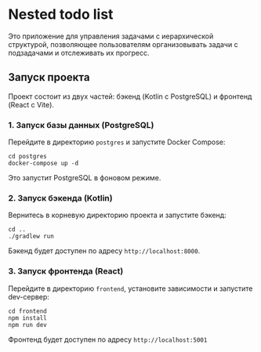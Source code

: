 # Nested todo list

Это приложение для управления задачами с иерархической структурой, позволяющее пользователям организовывать задачи с подзадачами и отслеживать их прогресс.

## Запуск проекта

Проект состоит из двух частей: бэкенд (Kotlin с PostgreSQL) и фронтенд (React с Vite).

### 1. Запуск базы данных (PostgreSQL)

Перейдите в директорию `postgres` и запустите Docker Compose:

```shell
cd postgres
docker-compose up -d
```
Это запустит PostgreSQL в фоновом режиме.

### 2. Запуск бэкенда (Kotlin)

Вернитесь в корневую директорию проекта и запустите бэкенд:

```shell
cd ..
./gradlew run
```
Бэкенд будет доступен по адресу `http://localhost:8000`.

### 3. Запуск фронтенда (React)

Перейдите в директорию `frontend`, установите зависимости и запустите dev-сервер:

```shell
cd frontend
npm install
npm run dev
```
Фронтенд будет доступен по адресу `http://localhost:5001`